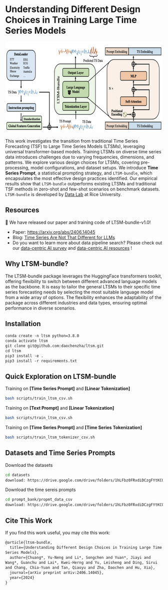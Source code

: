 # Understanding Different Design Choices in Training Large Time Series Models
<img width="700" height="290" src="./imgs/ltsm_model.png">

This work investigates the transition from traditional Time Series Forecasting (TSF) to Large Time Series Models (LTSMs), leveraging universal transformer-based models. Training LTSMs on diverse time series data introduces challenges due to varying frequencies, dimensions, and patterns. We explore various design choices for LTSMs, covering pre-processing, model configurations, and dataset setups. We introduce **Time Series Prompt**, a statistical prompting strategy, and $\texttt{LTSM-bundle}$, which encapsulates the most effective design practices identified. Our empirical results show that $\texttt{LTSM-bundle}$ outperforms existing LTSMs and traditional TSF methods in zero-shot and few-shot scenarios on benchmark datasets. $\texttt{LTSM-bundle}$ is developed by [Data Lab](https://cs.rice.edu/~xh37/) at Rice University.

## Resources
:mega: We have released our paper and training code of LTSM-bundle-v1.0!
* Paper: https://arxiv.org/abs/2406.14045
* Blog: [Time Series Are Not That Different for LLMs](https://towardsdatascience.com/time-series-are-not-that-different-for-llms-56435dc7d2b1)
* Do you want to learn more about data pipeline search? Please check out our [data-centric AI survey](https://arxiv.org/abs/2303.10158) and [data-centric AI resources](https://github.com/daochenzha/data-centric-AI) !

## Why LTSM-bundle?
The LTSM-bundle package leverages the HuggingFace transformers toolkit, offering flexibility to switch between different advanced language models as the backbone. It is easy to tailor the general LTSMs to their specific time series forecasting needs by selecting the most suitable language model from a wide array of options. The flexibility enhances the adaptability of the package across different industries and data types, ensuring optimal performance in diverse scenarios.

## Installation
```
conda create -n ltsm python=3.8.0
conda activate ltsm
git clone git@github.com:daochenzha/ltsm.git
cd ltsm
pip3 install -e .
pip3 install -r requirements.txt
```

## Quick Exploration on LTSM-bundle 

Training on **[Time Series Prompt]** and **[Linear Tokenization]**
```bash
bash scripts/train_ltsm_csv.sh
```

Training on **[Text Prompt]** and **[Linear Tokenization]**
```bash
bash scripts/train_ltsm_csv.sh
```

Training on **[Time Series Prompt]** and **[Time Series Tokenization]**
```bash
bash scripts/train_ltsm_tokenizer_csv.sh
```

## Datasets and Time Series Prompts
Download the datasets
```bash
cd datasets
download: https://drive.google.com/drive/folders/1hLFbz0FRxdiDCzgFYtKCOPJYSBVvwW9P
```

Download the time sereis prompts 
```bash
cd prompt_bank/propmt_data_csv
download: https://drive.google.com/drive/folders/1hLFbz0FRxdiDCzgFYtKCOPJYSBVvwW9P
```

## Cite This Work
If you find this work useful, you may cite this work:
```
@article{ltsm-bundle,
  title={Understanding Different Design Choices in Training Large Time Series Models},
  author={Chuang*, Yu-Neng and Li*, Songchen and Yuan*, Jiayi and Wang*, Guanchu and Lai*, Kwei-Herng and Yu, Leisheng and Ding, Sirui and Chang, Chia-Yuan and Tan, Qiaoyu and Zha, Daochen and Hu, Xia},
  journal={arXiv preprint arXiv:2406.14045},
  year={2024}
}
```
